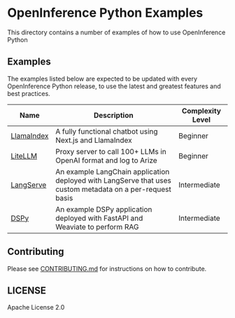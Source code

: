 # OpenInference Python Examples

This directory contains a number of examples of how to use OpenInference Python

## Examples

The examples listed below are expected to be updated with every OpenInference Python release, to use the latest and greatest features and best practices.

| Name                       | Description                                                                                               | Complexity Level |
| -------------------------- | --------------------------------------------------------------------------------------------------------- | ---------------- |
| [LlamaIndex](llama-index/) | A fully functional chatbot using Next.js and LlamaIndex                                                   | Beginner         |
| [LiteLLM](/litellm)        | Proxy server to call 100+ LLMs in OpenAI format and log to Arize                                          | Beginner         |
| [LangServe](langserve/)    | An example LangChain application deployed with LangServe that uses custom metadata on a per-request basis | Intermediate     |
| [DSPy](dspy-rag-fastapi/)  | An example DSPy application deployed with FastAPI and Weaviate to perform RAG                             | Intermediate     |

## Contributing

Please see [CONTRIBUTING.md](../../CONTRIBUTING.md) for instructions on how to contribute.

## LICENSE

Apache License 2.0
